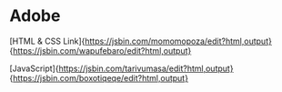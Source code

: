 # Adobe
[HTML & CSS Link]{https://jsbin.com/momomopoza/edit?html,output} {https://jsbin.com/wapufebaro/edit?html,output}

[JavaScript]{https://jsbin.com/tarivumasa/edit?html,output}  {https://jsbin.com/boxotiqeqe/edit?html,output}
